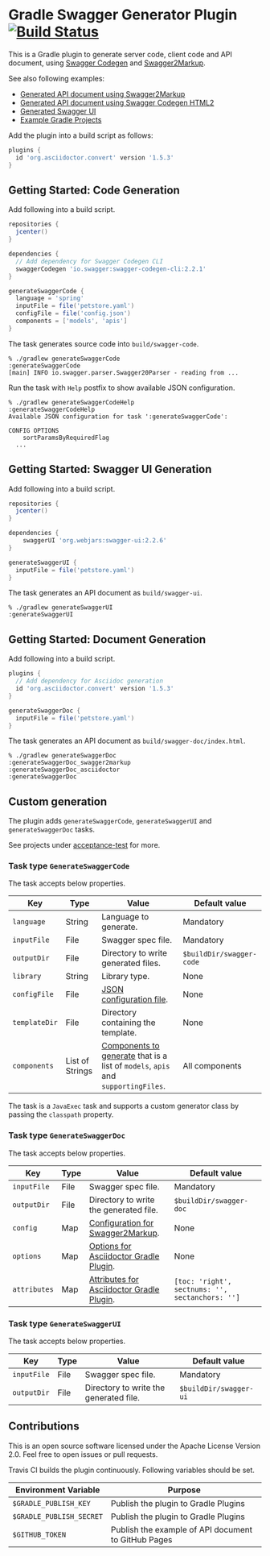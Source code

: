 Gradle Swagger Generator Plugin [![Build Status](https://travis-ci.org/int128/gradle-swagger-generator-plugin.svg?branch=master)](https://travis-ci.org/int128/gradle-swagger-generator-plugin)
=============================

This is a Gradle plugin to generate server code, client code and API document, using [Swagger Codegen](https://github.com/swagger-api/swagger-codegen) and [Swagger2Markup](https://github.com/Swagger2Markup/swagger2markup).

See also following examples:

- [Generated API document using Swagger2Markup](https://int128.github.io/gradle-swagger-generator-plugin/swagger-doc/)
- [Generated API document using Swagger Codegen HTML2](https://int128.github.io/gradle-swagger-generator-plugin/swagger-html/)
- [Generated Swagger UI](https://int128.github.io/gradle-swagger-generator-plugin/swagger-ui/)
- [Example Gradle Projects](acceptance-test/)

Add the plugin into a build script as follows:

```groovy
plugins {
  id 'org.asciidoctor.convert' version '1.5.3'
}
```


Getting Started: Code Generation
--------------------------------

Add following into a build script.

```groovy
repositories {
  jcenter()
}

dependencies {
  // Add dependency for Swagger Codegen CLI
  swaggerCodegen 'io.swagger:swagger-codegen-cli:2.2.1'
}

generateSwaggerCode {
  language = 'spring'
  inputFile = file('petstore.yaml')
  configFile = file('config.json')
  components = ['models', 'apis']
}
```

The task generates source code into `build/swagger-code`.

```
% ./gradlew generateSwaggerCode
:generateSwaggerCode
[main] INFO io.swagger.parser.Swagger20Parser - reading from ...
```

Run the task with `Help` postfix to show available JSON configuration.

```
% ./gradlew generateSwaggerCodeHelp
:generateSwaggerCodeHelp
Available JSON configuration for task ':generateSwaggerCode':

CONFIG OPTIONS
	sortParamsByRequiredFlag
  ...
```


Getting Started: Swagger UI Generation
--------------------------------------

Add following into a build script.

```groovy
repositories {
  jcenter()
}

dependencies {
    swaggerUI 'org.webjars:swagger-ui:2.2.6'
}

generateSwaggerUI {
  inputFile = file('petstore.yaml')
}
```

The task generates an API document as `build/swagger-ui`.

```
% ./gradlew generateSwaggerUI
:generateSwaggerUI
```


Getting Started: Document Generation
------------------------------------

Add following into a build script.

```groovy
plugins {
  // Add dependency for Asciidoc generation
  id 'org.asciidoctor.convert' version '1.5.3'
}

generateSwaggerDoc {
  inputFile = file('petstore.yaml')
}
```

The task generates an API document as `build/swagger-doc/index.html`.

```
% ./gradlew generateSwaggerDoc
:generateSwaggerDoc_swagger2markup
:generateSwaggerDoc_asciidoctor
:generateSwaggerDoc
```


Custom generation
-----------------

The plugin adds `generateSwaggerCode`, `generateSwaggerUI` and `generateSwaggerDoc` tasks.

See projects under [acceptance-test](acceptance-test) for more.


### Task type `GenerateSwaggerCode`

The task accepts below properties.

Key           | Type              | Value                                   | Default value
--------------|-------------------|-----------------------------------------|--------------
`language`    | String            | Language to generate.                   | Mandatory
`inputFile`   | File              | Swagger spec file.                      | Mandatory
`outputDir`   | File              | Directory to write generated files.     | `$buildDir/swagger-code`
`library`     | String            | Library type.                           | None
`configFile`  | File              | [JSON configuration file](https://github.com/swagger-api/swagger-codegen#customizing-the-generator). | None
`templateDir` | File              | Directory containing the template.      | None
`components`  | List of Strings   | [Components to generate](https://github.com/swagger-api/swagger-codegen#selective-generation) that is a list of `models`, `apis` and `supportingFiles`. | All components

The task is a `JavaExec` task and supports a custom generator class by passing the `classpath` property.


### Task type `GenerateSwaggerDoc`

The task accepts below properties.

Key           | Type              | Value                                   | Default value
--------------|-------------------|-----------------------------------------|--------------
`inputFile`   | File              | Swagger spec file.                      | Mandatory
`outputDir`   | File              | Directory to write the generated file.  | `$buildDir/swagger-doc`
`config`      | Map               | [Configuration for Swagger2Markup](http://swagger2markup.github.io/swagger2markup/1.1.0/#_swagger2markup_properties). | None
`options`     | Map               | [Options for Asciidoctor Gradle Plugin](https://github.com/asciidoctor/asciidoctor-gradle-plugin#options--attributes). | None
`attributes`  | Map               | [Attributes for Asciidoctor Gradle Plugin](https://github.com/asciidoctor/asciidoctor-gradle-plugin#options--attributes). | `[toc: 'right', sectnums: '', sectanchors: '']`


### Task type `GenerateSwaggerUI`

The task accepts below properties.

Key           | Type              | Value                                   | Default value
--------------|-------------------|-----------------------------------------|--------------
`inputFile`   | File              | Swagger spec file.                      | Mandatory
`outputDir`   | File              | Directory to write the generated file.  | `$buildDir/swagger-ui`


Contributions
-------------

This is an open source software licensed under the Apache License Version 2.0.
Feel free to open issues or pull requests.

Travis CI builds the plugin continuously.
Following variables should be set.

Environment Variable        | Purpose
----------------------------|--------
`$GRADLE_PUBLISH_KEY`       | Publish the plugin to Gradle Plugins
`$GRADLE_PUBLISH_SECRET`    | Publish the plugin to Gradle Plugins
`$GITHUB_TOKEN`             | Publish the example of API document to GitHub Pages
